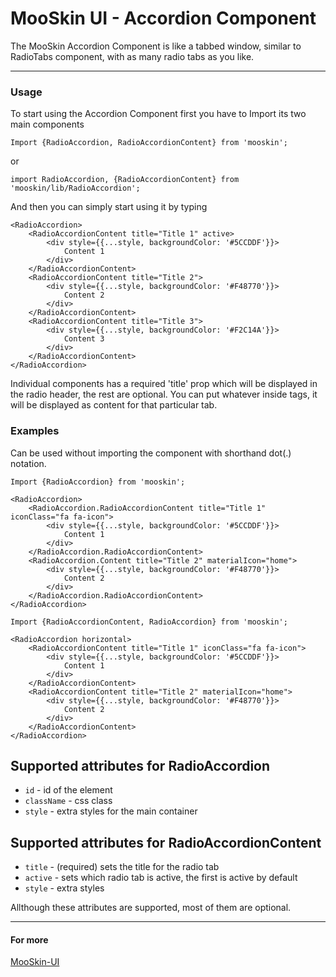 # MooSkin UI - Accordion Component

The MooSkin Accordion Component is like a tabbed window, similar to RadioTabs component, with as many radio tabs as you like.

___

### Usage

To start using the Accordion Component first you have to Import its two main components

```
Import {RadioAccordion, RadioAccordionContent} from 'mooskin';
```

or

```
import RadioAccordion, {RadioAccordionContent} from 'mooskin/lib/RadioAccordion';
```

And then you can simply start using it by typing

```
<RadioAccordion>
    <RadioAccordionContent title="Title 1" active>
        <div style={{...style, backgroundColor: '#5CCDDF'}}>
            Content 1
        </div>
    </RadioAccordionContent>
    <RadioAccordionContent title="Title 2">
        <div style={{...style, backgroundColor: '#F48770'}}>
            Content 2
        </div>
    </RadioAccordionContent>
    <RadioAccordionContent title="Title 3">
        <div style={{...style, backgroundColor: '#F2C14A'}}>
            Content 3
        </div>
    </RadioAccordionContent>
</RadioAccordion>
```


Individual <RadioAccordionContent> components has a required 'title' prop which will be displayed in the radio header, the rest are optional. You can put whatever inside <Content> tags, it will be displayed as content for that particular tab.

### Examples

Can be used without importing the <RadioAccordionContent> component with shorthand dot(.) notation.

```
Import {RadioAccordion} from 'mooskin';

<RadioAccordion>
    <RadioAccordion.RadioAccordionContent title="Title 1" iconClass="fa fa-icon">
        <div style={{...style, backgroundColor: '#5CCDDF'}}>
            Content 1
        </div>
    </RadioAccordion.RadioAccordionContent>
    <RadioAccordion.Content title="Title 2" materialIcon="home">
        <div style={{...style, backgroundColor: '#F48770'}}>
            Content 2
        </div>
    </RadioAccordion.RadioAccordionContent>
</RadioAccordion>
```

```
Import {RadioAccordionContent, RadioAccordion} from 'mooskin';

<RadioAccordion horizontal>
    <RadioAccordionContent title="Title 1" iconClass="fa fa-icon">
        <div style={{...style, backgroundColor: '#5CCDDF'}}>
            Content 1
        </div>
    </RadioAccordionContent>
    <RadioAccordionContent title="Title 2" materialIcon="home">
        <div style={{...style, backgroundColor: '#F48770'}}>
            Content 2
        </div>
    </RadioAccordionContent>
</RadioAccordion>
```

<div class="playground-doc">

## Supported attributes for RadioAccordion 

* `id` - id of the element
* `className` - css class
* `style` - extra styles for the main container


## Supported attributes for RadioAccordionContent 

* `title` - (required) sets the title for the radio tab
* `active` - sets which radio tab is active, the first is active by default
* `style` -  extra styles 

</div>

Allthough these attributes are supported, most of them are optional.

___

#### For more

[MooSkin-UI](https://github.com/moosend/mooskin-ui)